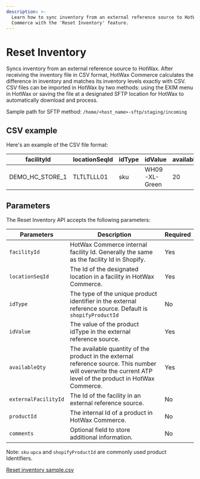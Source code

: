 ```yaml
---
description: >-
  Learn how to sync inventory from an external reference source to HotWax
  Commerce with the 'Reset Inventory' feature.
---
```


# Reset Inventory

Syncs inventory from an external reference source to HotWax. After receiving the inventory file in CSV format, HotWax Commerce calculates the difference in inventory and matches its inventory levels exactly with CSV. CSV files can be imported in HotWax by two methods: using the EXIM menu in HotWax or saving the file at a designated SFTP location for HotWax to automatically download and process.

Sample path for SFTP method: `/home/<host_name>-sftp/staging/incoming`

## CSV example

Here's an example of the CSV file format:

| facilityId         | locationSeqId | idType | idValue       | availableQty |
| ------------------ | ------------- | ------ | ------------- | ------------ |
| DEMO\_HC\_STORE\_1 | TLTLTLLL01    | sku    | WH09-XL-Green | 20           |

## Parameters

The Reset Inventory API accepts the following parameters:

| Parameters           | Description                                                                                                                                                 | Required |
| -------------------- | ----------------------------------------------------------------------------------------------------------------------------------------------------------- | -------- |
| `facilityId`         | HotWax Commerce internal facility Id. Generally the same as the facility Id in Shopify.                                                                     | Yes      |
| `locationSeqId`      | The Id of the designated location in a facility in HotWax Commerce.                                                                                         | Yes      |
| `idType`             | The type of the unique product identifier in the external reference source. Default is `shopifyProductId`                                                   | No       |
| `idValue`            | The value of the product idType in the external reference source.                                                                                           | Yes      |
| `availableQty`       | The available quantity of the product in the external reference source. This number will overwrite the current ATP level of the product in HotWax Commerce. | Yes      |
| `externalFacilityId` | The Id of the facility in an external reference source.                                                                                                     | No       |
| `productId`          | The internal Id of a product in HotWax Commerce.                                                                                                            | No       |
| `comments`           | Optional field to store additional information.                                                                                                             | No       |

Note: `sku` `upca` and `shopifyProductId` are commonly used product Identifiers.

[Reset inventory sample.csv](https://docs.hotwax.co/documents/v/learn-hotwax-oms/additional-resources/sample-reset-inventory-csv)
